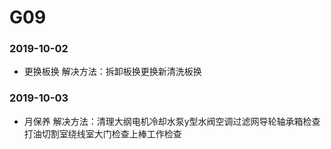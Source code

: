 ﻿# G09
### 2019-10-02
* 更换板换 解决方法：拆卸板换更换新清洗板换
### 2019-10-03
* 月保养 解决方法：清理大纲电机冷却水泵y型水阀空调过滤网导轮轴承箱检查打油切割室绕线室大门检查上棒工作检查






































